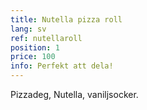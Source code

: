 ```yaml
---
title: Nutella pizza roll
lang: sv
ref: nutellaroll
position: 1
price: 100
info: Perfekt att dela!
---
```


Pizzadeg, Nutella, vaniljsocker.
